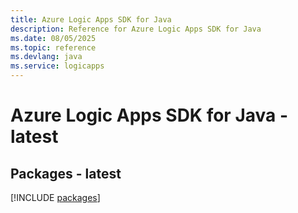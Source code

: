 ```yaml
---
title: Azure Logic Apps SDK for Java
description: Reference for Azure Logic Apps SDK for Java
ms.date: 08/05/2025
ms.topic: reference
ms.devlang: java
ms.service: logicapps
---
```

# Azure Logic Apps SDK for Java - latest
## Packages - latest
[!INCLUDE [packages](logic-apps-index.md)]